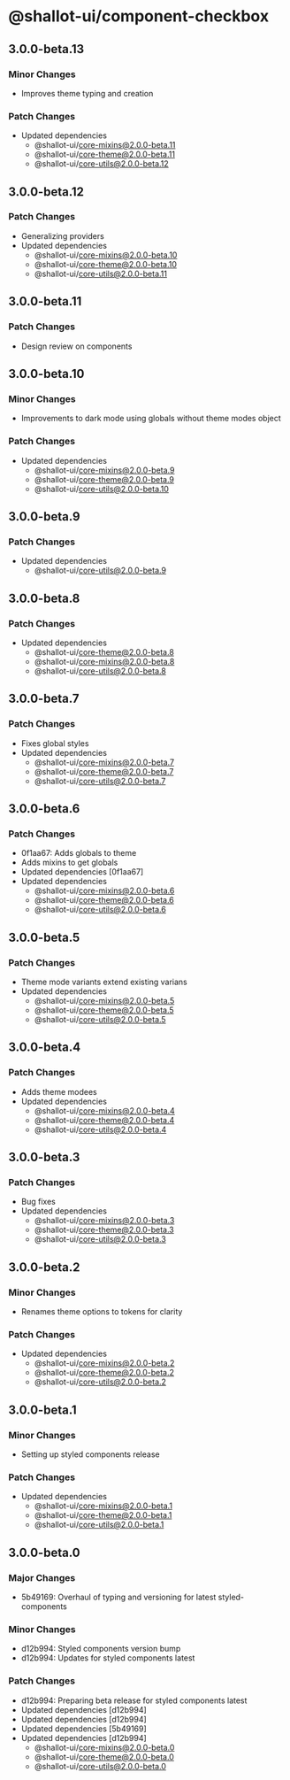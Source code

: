 # @shallot-ui/component-checkbox

## 3.0.0-beta.13

### Minor Changes

- Improves theme typing and creation

### Patch Changes

- Updated dependencies
  - @shallot-ui/core-mixins@2.0.0-beta.11
  - @shallot-ui/core-theme@2.0.0-beta.11
  - @shallot-ui/core-utils@2.0.0-beta.12

## 3.0.0-beta.12

### Patch Changes

- Generalizing providers
- Updated dependencies
  - @shallot-ui/core-mixins@2.0.0-beta.10
  - @shallot-ui/core-theme@2.0.0-beta.10
  - @shallot-ui/core-utils@2.0.0-beta.11

## 3.0.0-beta.11

### Patch Changes

- Design review on components

## 3.0.0-beta.10

### Minor Changes

- Improvements to dark mode using globals without theme modes object

### Patch Changes

- Updated dependencies
  - @shallot-ui/core-mixins@2.0.0-beta.9
  - @shallot-ui/core-theme@2.0.0-beta.9
  - @shallot-ui/core-utils@2.0.0-beta.10

## 3.0.0-beta.9

### Patch Changes

- Updated dependencies
  - @shallot-ui/core-utils@2.0.0-beta.9

## 3.0.0-beta.8

### Patch Changes

- Updated dependencies
  - @shallot-ui/core-theme@2.0.0-beta.8
  - @shallot-ui/core-mixins@2.0.0-beta.8
  - @shallot-ui/core-utils@2.0.0-beta.8

## 3.0.0-beta.7

### Patch Changes

- Fixes global styles
- Updated dependencies
  - @shallot-ui/core-mixins@2.0.0-beta.7
  - @shallot-ui/core-theme@2.0.0-beta.7
  - @shallot-ui/core-utils@2.0.0-beta.7

## 3.0.0-beta.6

### Patch Changes

- 0f1aa67: Adds globals to theme
- Adds mixins to get globals
- Updated dependencies [0f1aa67]
- Updated dependencies
  - @shallot-ui/core-mixins@2.0.0-beta.6
  - @shallot-ui/core-theme@2.0.0-beta.6
  - @shallot-ui/core-utils@2.0.0-beta.6

## 3.0.0-beta.5

### Patch Changes

- Theme mode variants extend existing varians
- Updated dependencies
  - @shallot-ui/core-mixins@2.0.0-beta.5
  - @shallot-ui/core-theme@2.0.0-beta.5
  - @shallot-ui/core-utils@2.0.0-beta.5

## 3.0.0-beta.4

### Patch Changes

- Adds theme modees
- Updated dependencies
  - @shallot-ui/core-mixins@2.0.0-beta.4
  - @shallot-ui/core-theme@2.0.0-beta.4
  - @shallot-ui/core-utils@2.0.0-beta.4

## 3.0.0-beta.3

### Patch Changes

- Bug fixes
- Updated dependencies
  - @shallot-ui/core-mixins@2.0.0-beta.3
  - @shallot-ui/core-theme@2.0.0-beta.3
  - @shallot-ui/core-utils@2.0.0-beta.3

## 3.0.0-beta.2

### Minor Changes

- Renames theme options to tokens for clarity

### Patch Changes

- Updated dependencies
  - @shallot-ui/core-mixins@2.0.0-beta.2
  - @shallot-ui/core-theme@2.0.0-beta.2
  - @shallot-ui/core-utils@2.0.0-beta.2

## 3.0.0-beta.1

### Minor Changes

- Setting up styled components release

### Patch Changes

- Updated dependencies
  - @shallot-ui/core-mixins@2.0.0-beta.1
  - @shallot-ui/core-theme@2.0.0-beta.1
  - @shallot-ui/core-utils@2.0.0-beta.1

## 3.0.0-beta.0

### Major Changes

- 5b49169: Overhaul of typing and versioning for latest styled-components

### Minor Changes

- d12b994: Styled components version bump
- d12b994: Updates for styled components latest

### Patch Changes

- d12b994: Preparing beta release for styled components latest
- Updated dependencies [d12b994]
- Updated dependencies [d12b994]
- Updated dependencies [5b49169]
- Updated dependencies [d12b994]
  - @shallot-ui/core-mixins@2.0.0-beta.0
  - @shallot-ui/core-theme@2.0.0-beta.0
  - @shallot-ui/core-utils@2.0.0-beta.0
